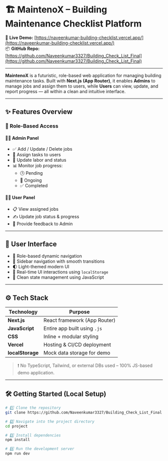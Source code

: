 # 🏗️ MaintenoX – Building Maintenance Checklist Platform

🚀 **Live Demo:** [https://naveenkumar-building-checklist.vercel.app/](https://naveenkumar-building-checklist.vercel.app/)  
📦 **GitHub Repo:** [https://github.com/Naveenkumar3327/Building_Check_List_Final](https://github.com/Naveenkumar3327/Building_Check_List_Final)

---

**MaintenoX** is a futuristic, role-based web application for managing building maintenance tasks. Built with **Next.js (App Router)**, it enables **Admins** to manage jobs and assign them to users, while **Users** can view, update, and report progress — all within a clean and intuitive interface.

---

## ✨ Features Overview

### 🔐 Role-Based Access

#### 👨‍💼 Admin Panel
- ✅ Add / Update / Delete jobs
- 👷 Assign tasks to users
- 🔁 Update labor and status
- 📊 Monitor job progress:
  - 🕒 Pending  
  - 🔁 Ongoing  
  - ✅ Completed

#### 👷‍♂️ User Panel
- 📋 View assigned jobs
- ✍️ Update job status & progress
- 💬 Provide feedback to Admin

---

## 💎 User Interface

- 🔄 Role-based dynamic navigation
- 🧭 Sidebar navigation with smooth transitions
- 🌓 Light-themed modern UI
- 🎯 Real-time UI interactions using `localStorage`
- 🧠 Clean state management using JavaScript

---

## ⚙️ Tech Stack

| Technology    | Purpose                         |
|---------------|----------------------------------|
| **Next.js**   | React framework (App Router)     |
| **JavaScript**| Entire app built using `.js`     |
| **CSS**       | Inline + modular styling         |
| **Vercel**    | Hosting & CI/CD deployment       |
| **localStorage** | Mock data storage for demo    |

> ❗ No TypeScript, Tailwind, or external DBs used – 100% JS-based demo application.

---

## 🛠️ Getting Started (Local Setup)

```bash
# 1️⃣ Clone the repository
git clone https://github.com/Naveenkumar3327/Building_Check_List_Final

# 2️⃣ Navigate into the project directory
cd project

# 3️⃣ Install dependencies
npm install

# 4️⃣ Run the development server
npm run dev
